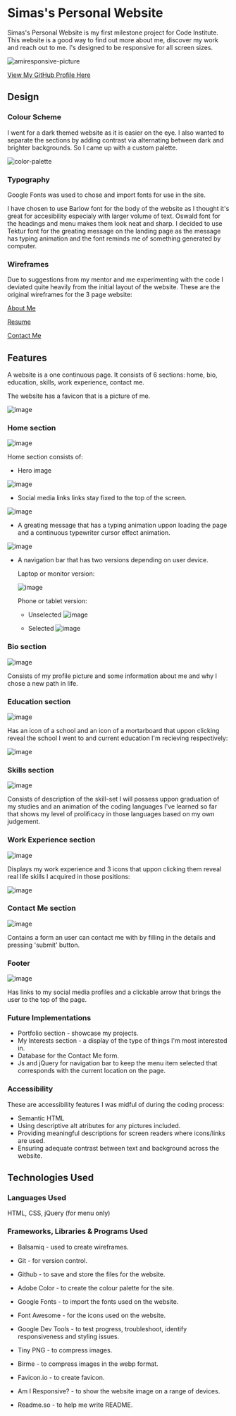 # Simas's Personal Website

Simas's Personal Website is my first milestone project for Code Institute. This website is a good way to find out more about me, discover my work and reach out to me. I's designed to be responsive for all screen sizes.

![amiresponsive-picture](https://github.com/SimasJakubenas/PersonalWebsite/assets/138577499/039e3269-b96f-4364-a6f8-96d642fbb079)

[View My GitHub Profile Here](https://simasjakubenas.github.io/PersonalWebsite/)


## Design

### Colour Scheme

I went for a dark themed website as it is easier on the eye. I also wanted to separate the sections by adding contrast via alternating between dark and  brighter backgrounds. So I came up with a custom palette.

![color-palette](https://github.com/SimasJakubenas/PersonalWebsite/assets/138577499/7a1a9671-c97d-4bbc-977e-8ce3edaec12e)


### Typography

Google Fonts was used to chose and import fonts for use in the site.

I have chosen to use Barlow font for the body of the website as I thought it's great for accesibility especialy with larger volume of text. Oswald font for the headings and menu makes them look neat and sharp. I decided to use Tektur font for the greating message on the landing page as the message has typing animation and the font reminds me of something generated by computer.

### Wireframes

Due to suggestions from my mentor and me experimenting with the code I deviated quite heavily from the initial layout of the website. These are the original wireframes for the 3 page website:

[About Me](https://github.com/SimasJakubenas/PersonalWebsite/assets/138577499/dce43a6a-29c2-44be-a67a-073325499e0a)

[Resume](https://github.com/SimasJakubenas/PersonalWebsite/assets/138577499/48064440-651d-4ed3-bcfd-29aade43b3c6)

[Contact Me](https://github.com/SimasJakubenas/PersonalWebsite/assets/138577499/b3555f74-72a1-439d-b8c8-a50b8f4765b1)

## Features

A website is a one continuous page. It consists of 6 sections: home, bio, education, skills, work experience, contact me.

The website has a favicon that is a picture of me.

![image](https://github.com/SimasJakubenas/PersonalWebsite/assets/138577499/24492a22-4d76-46eb-8fc3-bd2fce41e434)

### Home section

![image](https://github.com/SimasJakubenas/PersonalWebsite/assets/138577499/1ae76529-6cd0-401e-bdee-8a8ed422f34b)

Home section consists of:

* Hero image

![image](https://github.com/SimasJakubenas/PersonalWebsite/assets/138577499/0c10ef54-269d-48be-ac53-a77035a88caa)

* Social media links links stay fixed to the top of the screen.

![image](https://github.com/SimasJakubenas/PersonalWebsite/assets/138577499/44e52b13-e735-4e42-bcd4-aac22c24f588)

    

* A greating message that has a typing animation uppon loading the page and a continuous typewriter cursor effect animation.

![image](https://github.com/SimasJakubenas/PersonalWebsite/assets/138577499/bb6377e0-b08a-4492-92af-c31861ce8427)

* A navigation bar that has two versions depending on user device.

    Laptop or monitor version:

    ![image](https://github.com/SimasJakubenas/PersonalWebsite/assets/138577499/d137315d-7882-4475-8bc6-e4a7ddf2acca)

    Phone or tablet version: 

    * Unselected
     ![image](https://github.com/SimasJakubenas/PersonalWebsite/assets/138577499/99de1e13-48b6-499e-9092-f42dc6081c83) 
    
    * Selected
    ![image](https://github.com/SimasJakubenas/PersonalWebsite/assets/138577499/6f1d4647-b713-46da-b247-c5d615802b84)

### Bio section

![image](https://github.com/SimasJakubenas/PersonalWebsite/assets/138577499/c78bc97b-6bba-4b54-b3f3-dd67f6f8cdad)

Consists of my profile picture and some information about me and why I chose a new path in life.

### Education section 

![image](https://github.com/SimasJakubenas/PersonalWebsite/assets/138577499/6866211c-b6ea-4b74-9ee9-41bb7466ff0c)

Has an icon of a school and an icon of a mortarboard that uppon clicking reveal the school I went to and current education I'm recieving respectively:

![image](https://github.com/SimasJakubenas/PersonalWebsite/assets/138577499/2b5b58a8-1205-471a-b370-ef6c0dd07cf7)

### Skills section

![image](https://github.com/SimasJakubenas/PersonalWebsite/assets/138577499/5e829a62-9111-4441-83a5-fa8bebff6fe4)

Consists of description of the skill-set I will possess uppon graduation of my studies and an animation of the coding languages I've learned so far that shows my level of prolificacy in those languages based on my own judgement.

### Work Experience section

![image](https://github.com/SimasJakubenas/PersonalWebsite/assets/138577499/e7bd98bd-f900-430a-a91a-dd444f09868a)

Displays my work experience and 3 icons that uppon clicking them reveal real life skills I acquired in those positions:

![image](https://github.com/SimasJakubenas/PersonalWebsite/assets/138577499/59edf501-1d69-4186-b49f-2351f2133ff4)

### Contact Me section

![image](https://github.com/SimasJakubenas/PersonalWebsite/assets/138577499/949ab566-4b04-4d97-9fa2-ec3b11bbb0ec)

Contains a form an user can contact me with by filling in the details and pressing 'submit' button.

### Footer

![image](https://github.com/SimasJakubenas/PersonalWebsite/assets/138577499/e6e3db02-46cf-4a3e-b82d-a2f771d52615)

Has links to my social media profiles and a clickable arrow that brings the user to the top of the page.

### Future Implementations

* Portfolio section - showcase my projects.
* My Interests section - a display of the type of things I'm most interested in.
* Database for the Contact Me form.
* Js and jQuery for navigation bar to keep the menu item selected that corresponds with the current location on the page.

### Accessibility

These are accessibility features I was midful of during the coding process:
* Semantic HTML
* Using descriptive alt atributes for any pictures included.
* Providing meaningful descriptions for screen readers where icons/links are used.
* Ensuring adequate contrast between text and background across the website.

## Technologies Used

### Languages Used 

HTML, CSS, jQuery (for menu only)

### Frameworks, Libraries & Programs Used

* Balsamiq - used to create wireframes.

* Git - for version control.

* Github - to save and store the files for the website.

* Adobe Color - to create the colour palette for the site.

* Google Fonts - to import the fonts used on the website.

* Font Awesome - for the icons used on the website.

* Google Dev Tools - to test progress, troubleshoot, identify responsiveness and styling issues. 

* Tiny PNG - to compress images.

* Birme - to compress images in the webp format.

* Favicon.io - to create favicon.

* Am I Responsive? - to show the website image on a range of devices.

* Readme.so - to help me write README.
